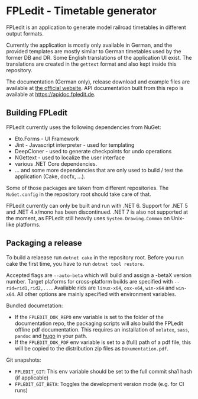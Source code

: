 # FPLedit - Timetable generator

FPLedit is an application to generate model railroad timetables in different output formats.

Currently the application is mostly only available in German, and the provided templates are mostly similar to German timetables used by the former DB and DR. Some English translations of the application UI exist. The translations are created in the `gettext` format and also kept inside this repository.

The documentation (German only), release download and example files are available at [the official website](https://fahrplan.manuelhu.de/). API documentation built from this repo is available at https://apidoc.fpledit.de.

## Building FPLedit

FPLedit currently uses the following dependencies from NuGet:

* Eto.Forms - UI Framework
* Jint - Javascript interpreter - used for templating
* DeepCloner - used to generate checkpoints for undo operations
* NGettext - used to localize the user interface
* various .NET Core dependencies.
* ... and some more dependencies that are only used to build / test the application (Cake, docfx, ...).

Some of those packages are taken from different repositories. The `NuGet.config` in the repository root should take care of that.

FPLedit currently can only be built and run with .NET 6. Support for .NET 5 and .NET 4.x/mono has been discontinued. .NET 7 is also not supported at the moment, as FPLedit still heavily uses `System.Drawing.Common` on Unix-like platforms.

## Packaging a release

To build a relaease run `dotnet cake` in the repository root. Before you run cake the first time, you have to run `dotnet tool restore`.

Accepted flags are `--auto-beta` which will build and assign a -betaX version number. Target plaforms for cross-platform builds are specified with `--rid=rid1,rid2,...`. Available rids are `linux-x64`, `osx-x64`, `win-x64` and `win-x64`. All other options are mainly specified with environment variables.

Bundled documetation:
* If the `FPLEDIT_DOK_REPO` env variable is set to the folder of the documentation repo, the packaging scripts will also build the FPLedit offline pdf documentation. This requires an installation of `xelatex`, `sass`, `pandoc` and [hugo](https://gohugo.io) in your path.
* If the `FPLEDIT_DOK_PDF` env variable is set to a (full) path of a pdf file, this will be copied to the distribution zip files as `Dokumentation.pdf`.

Git snapshots:
* `FPLEDIT_GIT`: This env variable should be set to the full commit sha1 hash (if applicable)
* `FPLEDIT_GIT_BETA`: Toggles the development version mode (e.g. for CI runs)
